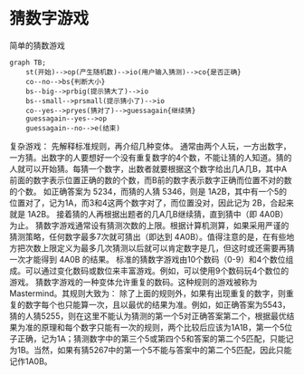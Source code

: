 # 猜数字游戏

简单的猜数游戏

```mermaid
graph TB;
    st(开始)-->op(产生随机数)-->io(用户输入猜测)-->co{是否正确}
    co--no-->bs{判断大小}
    bs--big-->prbig(提示猜大了)-->io
    bs--small-->prsmall(提示猜小了)-->io
    co--yes-->pryes(猜对了)-->guessagain{继续猜}
    guessagain--yes-->op
    guessagain--no-->e(结束)

```

复杂游戏：
先解释标准规则，再介绍几种变体。
通常由两个人玩，一方出数字，一方猜。出数字的人要想好一个没有重复数字的4个数，不能让猜的人知道。猜的人就可以开始猜。每猜一个数字，出数者就要根据这个数字给出几A几B，其中A前面的数字表示位置正确的数的个数，而B前的数字表示数字正确而位置不对的数的个数。
如正确答案为 5234，而猜的人猜 5346，则是 1A2B，其中有一个5的位置对了，记为1A，而3和4这两个数字对了，而位置没对，因此记为 2B，合起来就是 1A2B。
接着猜的人再根据出题者的几A几B继续猜，直到猜中（即 4A0B）为止。
猜数字游戏通常设有猜测次数的上限。根据计算机测算，如果采用严谨的猜测策略，任何数字最多7次就可猜出（即达到 4A0B）。值得注意的是，在有些地方把次数上限定义为最多几次猜测以后就可以肯定数字是几，但这时或还需要再猜一次才能得到 4A0B 的结果。
标准的猜数字游戏由10个数码（0-9）和4个数位组成。可以通过变化数码或数位来丰富游戏。例如，可以使用9个数码玩4个数位的游戏。
猜数字游戏的一种变体允许重复的数码。这种规则的游戏被称为 Mastermind。其规则大致为：
除了上面的规则外，如果有出现重复的数字，则重复的数字每个也只能算一次，且以最优的结果为准。例如，如正确答案为5543，猜的人猜5255，则在这里不能认为猜测的第一个5对正确答案第二个，根据最优结果为准的原理和每个数字只能有一次的规则，两个比较后应该为1A1B，第一个5位子正确，记为1A；猜测数字中的第三个5或第四个5和答案的第二个5匹配，只能记为1B。当然，如果有猜5267中的第一个5不能与答案中的第二个5匹配，因此只能记作1A0B。

